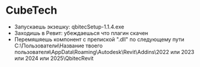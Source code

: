 # CubeTech
- Запускаешь экзешку: qbitecSetup-1.1.4.exe 
- Заходишь в Ревит: убеждаешься что плагин скачен 
- Перемяшяешь компонент с препиской ".dll" по следующему пути C:\Пользователи\Название твоего пользователя\AppData\Roaming\Autodesk\Revit\Addins\2022 или 2023 или 2024 или 2025\QbitecRevit
